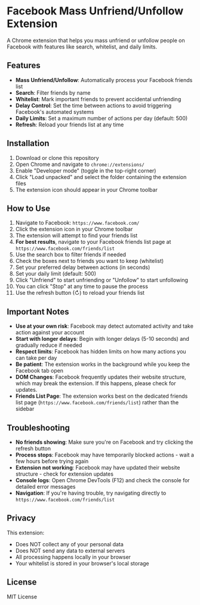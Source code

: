 # Facebook Mass Unfriend/Unfollow Extension

A Chrome extension that helps you mass unfriend or unfollow people on Facebook with features like search, whitelist, and daily limits.

## Features

- **Mass Unfriend/Unfollow**: Automatically process your Facebook friends list
- **Search**: Filter friends by name
- **Whitelist**: Mark important friends to prevent accidental unfriending
- **Delay Control**: Set the time between actions to avoid triggering Facebook's automated systems
- **Daily Limits**: Set a maximum number of actions per day (default: 500)
- **Refresh**: Reload your friends list at any time

## Installation

1. Download or clone this repository
2. Open Chrome and navigate to `chrome://extensions/`
3. Enable "Developer mode" (toggle in the top-right corner)
4. Click "Load unpacked" and select the folder containing the extension files
5. The extension icon should appear in your Chrome toolbar

## How to Use

1. Navigate to Facebook: `https://www.facebook.com/`
2. Click the extension icon in your Chrome toolbar
3. The extension will attempt to find your friends list
4. **For best results**, navigate to your Facebook friends list page at `https://www.facebook.com/friends/list`
5. Use the search box to filter friends if needed
6. Check the boxes next to friends you want to keep (whitelist)
7. Set your preferred delay between actions (in seconds)
8. Set your daily limit (default: 500)
9. Click "Unfriend" to start unfriending or "Unfollow" to start unfollowing
10. You can click "Stop" at any time to pause the process
11. Use the refresh button (↻) to reload your friends list

## Important Notes

- **Use at your own risk**: Facebook may detect automated activity and take action against your account
- **Start with longer delays**: Begin with longer delays (5-10 seconds) and gradually reduce if needed
- **Respect limits**: Facebook has hidden limits on how many actions you can take per day
- **Be patient**: The extension works in the background while you keep the Facebook tab open
- **DOM Changes**: Facebook frequently updates their website structure, which may break the extension. If this happens, please check for updates.
- **Friends List Page**: The extension works best on the dedicated friends list page (`https://www.facebook.com/friends/list`) rather than the sidebar

## Troubleshooting

- **No friends showing**: Make sure you're on Facebook and try clicking the refresh button
- **Process stops**: Facebook may have temporarily blocked actions - wait a few hours before trying again
- **Extension not working**: Facebook may have updated their website structure - check for extension updates
- **Console logs**: Open Chrome DevTools (F12) and check the console for detailed error messages
- **Navigation**: If you're having trouble, try navigating directly to `https://www.facebook.com/friends/list`

## Privacy

This extension:
- Does NOT collect any of your personal data
- Does NOT send any data to external servers
- All processing happens locally in your browser
- Your whitelist is stored in your browser's local storage

## License

MIT License 